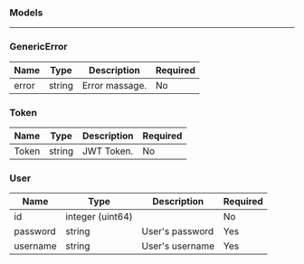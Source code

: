 ### Models
---

### GenericError  

| Name | Type | Description | Required |
| ---- | ---- | ----------- | -------- |
| error | string | Error massage. | No |

### Token  

| Name | Type | Description | Required |
| ---- | ---- | ----------- | -------- |
| Token | string | JWT Token. | No |

### User  

| Name | Type | Description | Required |
| ---- | ---- | ----------- | -------- |
| id | integer (uint64) |  | No |
| password | string | User's password | Yes |
| username | string | User's username | Yes |